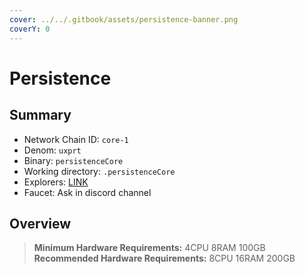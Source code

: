 ```yaml
---
cover: ../../.gitbook/assets/persistence-banner.png
coverY: 0
---
```


# Persistence

## Summary

* Network Chain ID: `core-1`
* Denom: `uxprt`
* Binary: `persistenceCore`
* Working directory: `.persistenceCore`
* Explorers: [LINK](https://persistence.explorers.guru/)
* Faucet: Ask in discord channel

## Overview

> **Minimum Hardware Requirements:** 4CPU 8RAM 100GB \
> **Recommended Hardware Requirements:** 8CPU 16RAM 200GB

